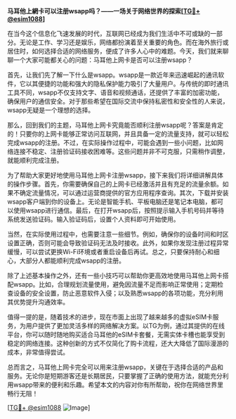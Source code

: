 **马耳他上網卡可以注册wsapp吗？——一场关于网络世界的探索[[TG💪+ @esim1088](https://t.me/s/esim1088)]**

在当今这个信息化飞速发展的时代，互联网已经成为我们生活中不可或缺的一部分。无论是工作、学习还是娱乐，网络都扮演着至关重要的角色。而在海外旅行或居住时，如何选择合适的网络服务，便成了许多人心中的难题。今天，我们就来聊聊一个大家可能都关心的问题：马耳他上网卡是否可以注册wsapp？

首先，让我们先了解一下什么是wsapp。wsapp是一款近年来迅速崛起的通讯软件，它以其便捷的功能和强大的隐私保护能力吸引了大量用户。与传统的即时通讯工具不同，wsapp不仅支持文字、语音和视频通话，还提供了丰富的加密功能，确保用户的通信安全。对于那些希望在国际交流中保持私密性和安全性的人来说，wsapp无疑是一个理想的选择。

那么，回到我们的主题，马耳他上网卡究竟能否顺利注册wsapp呢？答案是肯定的！只要你的上网卡能够正常访问互联网，并且具备一定的流量支持，就可以轻松完成wsapp的注册。不过，在实际操作过程中，可能会遇到一些小问题，比如网络连接不稳定、注册验证码接收困难等。这些问题并非不可克服，只需稍作调整，就能顺利完成注册。

为了帮助大家更好地使用马耳他上网卡注册wsapp，接下来我们将详细讲解具体的操作步骤。首先，你需要确保自己的上网卡已经激活并且有充足的流量余额。如果不确定流量情况，可以通过运营商提供的官方应用程序查询。其次，下载并安装wsapp客户端到你的设备上。无论是智能手机、平板电脑还是笔记本电脑，都可以使用wsapp进行通信。最后，在打开wsapp后，按照提示输入手机号码并等待系统发送验证码。输入验证码后，设置个人资料即可开始使用。

当然，在实际使用过程中，也需要注意一些细节。例如，确保你的设备时间和时区设置正确，否则可能会导致验证码无法及时接收。此外，如果你发现注册过程异常缓慢，可以尝试更换Wi-Fi环境或者重启设备后再试。总之，只要保持耐心和细心，大部分人都能顺利完成wsapp的注册。

除了上述基本操作之外，还有一些小技巧可以帮助你更高效地使用马耳他上网卡搭配wsapp。比如，合理规划流量使用，避免因流量不足而影响正常使用；定期检查设备的安全设置，防止恶意软件入侵；以及熟悉wsapp的各项功能，充分利用其优势提升沟通效率。

值得一提的是，随着技术的进步，现在市面上出现了越来越多的虚拟eSIM卡服务，为用户提供了更加灵活多样的网络解决方案。以TG为例，通过其提供的在线平台，你可以随时随地购买适合马耳他的eSIM卡套餐，无需实体卡槽也能享受到稳定的网络连接。这种创新的方式不仅简化了购卡流程，还大大降低了国际漫游的成本，非常值得尝试。

总而言之，马耳他上网卡完全可以用来注册wsapp，关键在于选择合适的产品和服务。无论你是短期游客还是长期居民，只要掌握了正确的使用方法，就能充分利用wsapp带来的便利和乐趣。希望本文的内容对你有所帮助，祝你在网络世界里畅行无阻！

[[TG💪+ @esim1088](https://t.me/s/esim1088) ![Image](https://i.postimg.cc/4NQfJmqS/Snipaste-2025-05-13-00-14-12.png)]